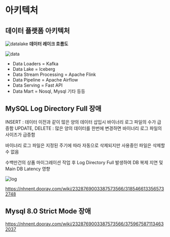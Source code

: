 # 아키텍처

## 데이터 플랫폼 아키텍처

![datalake](/img/wiki/bbb.gif)
**데이터 레이크 흐름도**

![data](/img/wiki/data_platform.png)

- Data Loaders = Kafka
- Data Lake = Iceberg
- Data Stream Processing = Apache Flink
- Data Pipeline = Apache Airflow
- Data Serving = Fast API
- Data Mart = Nosql, Mysql 기타 등등

## MySQL Log Directory Full 장애

INSERT : 데이터 이전과 같이 많은 양의 데이터 삽입시 바이너리 로그 파일의 수가 급증함
UPDATE, DELETE : 많은 양의 데이터를 한번에 변경하면 바이너리 로그 파일의 사이즈가 급증함

바이너리 로그 파일은 지정된 주기에 따라 자동으로 삭제되지만 사용중인 파일은 삭제할 수 없음

수백만건의 상품 마이그레이션 작업 후 Log Directory Full 발생하여 DB 복제 지연 및 Main DB Latency 영향

![log](/img/wiki/BinaryLog.png)

https://nhnent.dooray.com/wiki/2328769003387573566/3185466133565732748

## Mysql 8.0 Strict Mode 장애

https://nhnent.dooray.com/wiki/2328769003387573566/3759675871134632037
